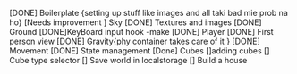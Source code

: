 [DONE] Boilerplate
{setting up stuff like images and all taki bad mie prob na ho}
[Needs improvement ] Sky
[DONE] Textures and images
[DONE] Ground
[DONE]KeyBoard input hook -make
[DONE] Player
[DONE] First person view
[DONE] Gravity{phy container takes care of it }
[DONE] Movement
[DONE] State management
[Done] Cubes
[]adding cubes
[] Cube type selector
[] Save world in localstorage
[] Build a house
